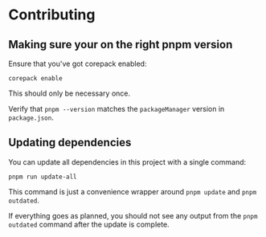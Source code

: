 # Contributing

## Making sure your on the right pnpm version

Ensure that you've got corepack enabled:

```console
corepack enable
```

This should only be necessary once.

Verify that `pnpm --version` matches the `packageManager` version in `package.json`.

## Updating dependencies

You can update all dependencies in this project with a single command:

```console
pnpm run update-all
```

This command is just a convenience wrapper around `pnpm update` and `pnpm outdated`.

If everything goes as planned, you should not see any output from the `pnpm outdated` command after the update is complete.
